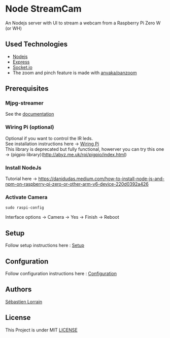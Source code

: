 # Node StreamCam

An Nodejs server with UI to stream a webcam from a Raspberry Pi Zero W (or WH)

## Used Technologies

* [Nodejs](https://nodejs.org/en/)
* [Express](https://expressjs.com)
* [Socket.io](https://socket.io/)
* The zoom and pinch feature is made with [anvaka/panzoom](https://github.com/anvaka/panzoom)

## Prerequisites

### Mjpg-streamer
See the [documentation](docs/Mjpg-streamer.md)

### Wiring Pi (optional)
Optional if you want to control the IR leds.  
See installation instructions here -> [Wiring Pi](http://wiringpi.com/download-and-install/)  
This library is deprecated but fully functional, howerver you can try this one -> (pigpio library)(http://abyz.me.uk/rpi/pigpio/index.html)

### Install NodeJs

Tutorial here -> https://danidudas.medium.com/how-to-install-node-js-and-npm-on-raspberry-pi-zero-or-other-arm-v6-device-220d0392a426

### Activate Camera
```
sudo raspi-config
```
Interface options -> Camera -> Yes -> Finish -> Reboot

## Setup

Follow setup instructions here : [Setup](docs/Setup.md)

## Confguration

Follow configuration instructions here : [Configuration](docs/Configuration.md)

## Authors
[Sébastien Lorrain](https://github.com/sldevand)

## License
This Project is under MIT [LICENSE](LICENSE.md)

